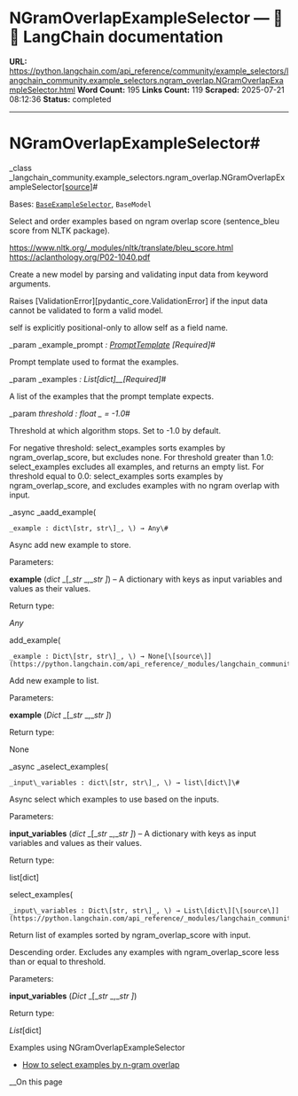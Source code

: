 # NGramOverlapExampleSelector — 🦜🔗 LangChain  documentation

**URL:** https://python.langchain.com/api_reference/community/example_selectors/langchain_community.example_selectors.ngram_overlap.NGramOverlapExampleSelector.html
**Word Count:** 195
**Links Count:** 119
**Scraped:** 2025-07-21 08:12:36
**Status:** completed

---

# NGramOverlapExampleSelector\#

_class _langchain\_community.example\_selectors.ngram\_overlap.NGramOverlapExampleSelector[\[source\]](https://python.langchain.com/api_reference/_modules/langchain_community/example_selectors/ngram_overlap.html#NGramOverlapExampleSelector)\#     

Bases: [`BaseExampleSelector`](https://python.langchain.com/api_reference/core/example_selectors/langchain_core.example_selectors.base.BaseExampleSelector.html#langchain_core.example_selectors.base.BaseExampleSelector "langchain_core.example_selectors.base.BaseExampleSelector"), `BaseModel`

Select and order examples based on ngram overlap score \(sentence\_bleu score from NLTK package\).

<https://www.nltk.org/_modules/nltk/translate/bleu_score.html> <https://aclanthology.org/P02-1040.pdf>

Create a new model by parsing and validating input data from keyword arguments.

Raises \[ValidationError\]\[pydantic\_core.ValidationError\] if the input data cannot be validated to form a valid model.

self is explicitly positional-only to allow self as a field name.

_param _example\_prompt _: [PromptTemplate](https://python.langchain.com/api_reference/core/prompts/langchain_core.prompts.prompt.PromptTemplate.html#langchain_core.prompts.prompt.PromptTemplate "langchain_core.prompts.prompt.PromptTemplate")_ _\[Required\]_\#     

Prompt template used to format the examples.

_param _examples _: List\[dict\]__\[Required\]_\#     

A list of the examples that the prompt template expects.

_param _threshold _: float_ _ = -1.0_\#     

Threshold at which algorithm stops. Set to -1.0 by default.

For negative threshold: select\_examples sorts examples by ngram\_overlap\_score, but excludes none. For threshold greater than 1.0: select\_examples excludes all examples, and returns an empty list. For threshold equal to 0.0: select\_examples sorts examples by ngram\_overlap\_score, and excludes examples with no ngram overlap with input.

_async _aadd\_example\(

    _example : dict\[str, str\]_, \) → Any\#     

Async add new example to store.

Parameters:     

**example** \(_dict_ _\[__str_ _,__str_ _\]_\) – A dictionary with keys as input variables and values as their values.

Return type:     

_Any_

add\_example\(

    _example : Dict\[str, str\]_, \) → None[\[source\]](https://python.langchain.com/api_reference/_modules/langchain_community/example_selectors/ngram_overlap.html#NGramOverlapExampleSelector.add_example)\#     

Add new example to list.

Parameters:     

**example** \(_Dict_ _\[__str_ _,__str_ _\]_\)

Return type:     

None

_async _aselect\_examples\(

    _input\_variables : dict\[str, str\]_, \) → list\[dict\]\#     

Async select which examples to use based on the inputs.

Parameters:     

**input\_variables** \(_dict_ _\[__str_ _,__str_ _\]_\) – A dictionary with keys as input variables and values as their values.

Return type:     

list\[dict\]

select\_examples\(

    _input\_variables : Dict\[str, str\]_, \) → List\[dict\][\[source\]](https://python.langchain.com/api_reference/_modules/langchain_community/example_selectors/ngram_overlap.html#NGramOverlapExampleSelector.select_examples)\#     

Return list of examples sorted by ngram\_overlap\_score with input.

Descending order. Excludes any examples with ngram\_overlap\_score less than or equal to threshold.

Parameters:     

**input\_variables** \(_Dict_ _\[__str_ _,__str_ _\]_\)

Return type:     

_List_\[dict\]

Examples using NGramOverlapExampleSelector

  * [How to select examples by n-gram overlap](https://python.langchain.com/docs/how_to/example_selectors_ngram/)

__On this page